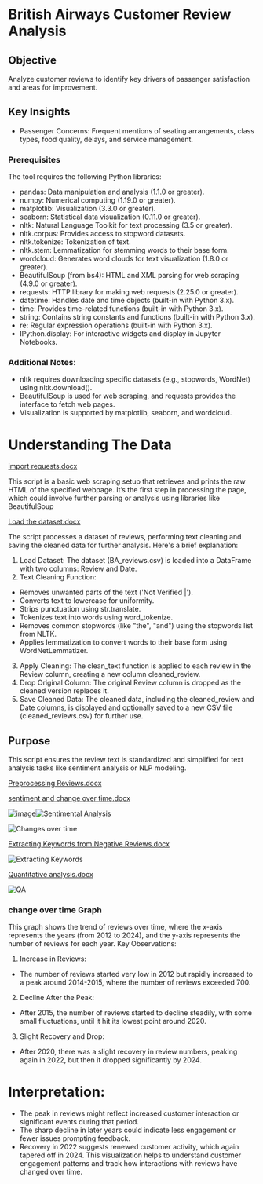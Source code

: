 # British Airways Customer Review Analysis
## Objective
Analyze customer reviews to identify key drivers of passenger satisfaction and areas for improvement.
## Key Insights
*	Passenger Concerns: Frequent mentions of seating arrangements, class types, food quality, delays, and service management.
###	Prerequisites
The tool requires the following Python libraries:
*	pandas: Data manipulation and analysis (1.1.0 or greater).
*	numpy: Numerical computing (1.19.0 or greater).
*	matplotlib: Visualization (3.3.0 or greater).
*	seaborn: Statistical data visualization (0.11.0 or greater).
*	nltk: Natural Language Toolkit for text processing (3.5 or greater). 
*	nltk.corpus: Provides access to stopword datasets.
*	nltk.tokenize: Tokenization of text.
*	nltk.stem: Lemmatization for stemming words to their base form.
*	wordcloud: Generates word clouds for text visualization (1.8.0 or greater).
*	BeautifulSoup (from bs4): HTML and XML parsing for web scraping (4.9.0 or greater).
*	requests: HTTP library for making web requests (2.25.0 or greater).
*	datetime: Handles date and time objects (built-in with Python 3.x).
*	time: Provides time-related functions (built-in with Python 3.x).
*	string: Contains string constants and functions (built-in with Python 3.x).
*	re: Regular expression operations (built-in with Python 3.x).
*	IPython.display: For interactive widgets and display in Jupyter Notebooks.

### Additional Notes:
*	nltk requires downloading specific datasets (e.g., stopwords, WordNet) using nltk.download().
*	BeautifulSoup is used for web scraping, and requests provides the interface to fetch web pages.
*	Visualization is supported by matplotlib, seaborn, and wordcloud.
  
# Understanding The Data

[import requests.docx](https://github.com/user-attachments/files/18136705/import.requests.docx)

This script is a basic web scraping setup that retrieves and prints the raw HTML of the specified webpage. It’s the first step in processing the page, which could involve further parsing or analysis using libraries like BeautifulSoup

[Load the dataset.docx](https://github.com/user-attachments/files/18136779/Load.the.dataset.docx)

The script processes a dataset of reviews, performing text cleaning and saving the cleaned data for further analysis. Here's a brief explanation:
1.	Load Dataset: The dataset (BA_reviews.csv) is loaded into a DataFrame with two columns: Review and Date.
2.	Text Cleaning Function:
*	Removes unwanted parts of the text ('Not Verified |').
*	Converts text to lowercase for uniformity.
*	Strips punctuation using str.translate.
*	Tokenizes text into words using word_tokenize.
*	Removes common stopwords (like "the", "and") using the stopwords list from NLTK.
*	Applies lemmatization to convert words to their base form using WordNetLemmatizer.
3.	Apply Cleaning: The clean_text function is applied to each review in the Review column, creating a new column cleaned_review.
4.	Drop Original Column: The original Review column is dropped as the cleaned version replaces it.
5.	Save Cleaned Data: The cleaned data, including the cleaned_review and Date columns, is displayed and optionally saved to a new CSV file (cleaned_reviews.csv) for further use.
 	
## Purpose
This script ensures the review text is standardized and simplified for text analysis tasks like sentiment analysis or NLP modeling.

[Preprocessing Reviews.docx](https://github.com/user-attachments/files/18136827/Preprocessing.Reviews.docx)

[sentiment and change over time.docx](https://github.com/user-attachments/files/18136899/sentiment.and.change.over.time.docx)




![image](https://github.com/user-attachments/assets/38b7db62-afa0-4a7e-b345-44c596d65a1d)![Sentimental Analysis](https://github.com/user-attachments/assets/08309209-8e3d-474f-8518-becde166b948)

![Changes over time](https://github.com/user-attachments/assets/7581c62b-d94e-4949-9ee8-f360f1cf24f9)


[Extracting Keywords from Negative Reviews.docx](https://github.com/user-attachments/files/18136974/Extracting.Keywords.from.Negative.Reviews.docx)


![Extracting Keywords](https://github.com/user-attachments/assets/51005c33-619f-4a8d-ab18-7942d2f1f80e)


[Quantitative analysis.docx](https://github.com/user-attachments/files/18136998/Quantitative.analysis.docx)


![QA](https://github.com/user-attachments/assets/af08e410-582d-4139-becd-0713904c436e)

### change over time Graph
This graph shows the trend of reviews over time, where the x-axis represents the years (from 2012 to 2024), and the y-axis represents the number of reviews for each year.
Key Observations:
1.	Increase in Reviews:
*	The number of reviews started very low in 2012 but rapidly increased to a peak around 2014-2015, where the number of reviews exceeded 700.
2.	Decline After the Peak:
*	After 2015, the number of reviews started to decline steadily, with some small fluctuations, until it hit its lowest point around 2020.
3.	Slight Recovery and Drop:
*	After 2020, there was a slight recovery in review numbers, peaking again in 2022, but then it dropped significantly by 2024.
  
# Interpretation:
*	The peak in reviews might reflect increased customer interaction or significant events during that period.
*	The sharp decline in later years could indicate less engagement or fewer issues prompting feedback.
*	Recovery in 2022 suggests renewed customer activity, which again tapered off in 2024.
This visualization helps to understand customer engagement patterns and track how interactions with reviews have changed over time.

